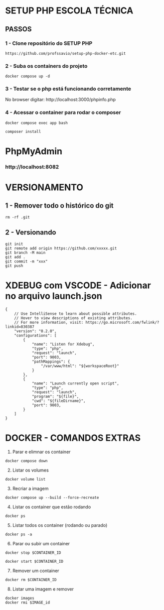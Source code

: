 # SETUP PHP ESCOLA TÉCNICA

## PASSOS

### 1 - Clone repositório do SETUP PHP

```
https://github.com/profssavio/setup-php-docker-etc.git
```

### 2 - Suba os containers do projeto

```
docker compose up -d
```

### 3 - Testar se o php está funcionando corretamente

No browser digitar: http://localhost:3000/phpinfo.php


### 4 - Acessar o container para rodar o composer

```
docker compose exec app bash
```

```
composer install
```

# PhpMyAdmin

### http://localhost:8082

# VERSIONAMENTO

## 1 - Remover todo o histórico do git

```
rm -rf .git
```

## 2 - Versionando 

```
git init
git remote add origin https://github.com/xxxxx.git
git branch -M main
git add .
git commit -m "xxx"
git push
```

# XDEBUG com VSCODE - Adicionar no arquivo launch.json

```
{
    // Use IntelliSense to learn about possible attributes.
    // Hover to view descriptions of existing attributes.
    // For more information, visit: https://go.microsoft.com/fwlink/?linkid=830387
    "version": "0.2.0",
    "configurations": [
        {
            "name": "Listen for Xdebug",
            "type": "php",
            "request": "launch",
            "port": 9003,
            "pathMappings": {
                "/var/www/html": "${workspaceRoot}"
            }
        },
        {
            "name": "Launch currently open script",
            "type": "php",
            "request": "launch",
            "program": "${file}",
            "cwd": "${fileDirname}",
            "port": 9003,
        }
    ]
}
```
# DOCKER - COMANDOS EXTRAS

1. Parar e elimnar os container

```
docker compose down
```

2. Listar os volumes

```
docker volume list
```

3. Recriar a imagem

```
docker compose up --build --force-recreate
```

4. Listar os container que estão rodando

```
docker ps 
```

5. Listar todos os container (rodando ou parado)

```
docker ps -a
```

6. Parar ou subir um container

```
docker stop $CONTAINER_ID

docker start $CONTAINER_ID
```

7. Remover um container 

```
docker rm $CONTAINER_ID
```

8. Listar uma imagem e remover

```
docker images
docker rmi $IMAGE_id
```